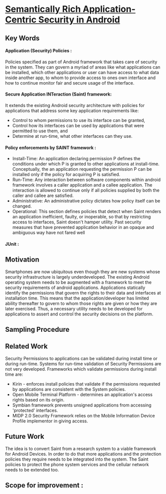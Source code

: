 # [Semantically Rich Application-Centric Security in Android](http://www.enck.org/pubs/acsac09.pdf)

## Key Words

#### Application (Security) Policies :
Policies specified as part of Android framework that takes care of security in the system. They can govern a myriad of areas like what applications can be installed, which other applications or user can have access to what data inside another app, to whom to provide access to ones own interface and how to continue monitor fair and secure usage of the interface.

#### Secure Application INTeraction (Saint) framework:
It extends the existing Android security architecture with policies for applications that address some key application requirements like:
  * Control to whom permissions to use its interface can be granted,
  * Control how its interfaces can be used by applications that were permitted to use them, and 
  * Determine at run-time, what other interfaces can they use.


#### Policy enforcements by SAINT framework : 
  * Install-Time: An application declaring permission P defines the conditions under which P is granted to other applications at install-time. Conceptually, the an application requesting the permission P can be installed only if the policy for acquiring P is satisfied.
  * Run-Time: Any interaction between software components within android framework involves a caller application and a callee application. The interaction is allowed to continue only if all policies supplied by both the caller and callee are satisfied.
  * Administrative: An administrative policy dictates how policy itself can be changed.
  * Operational: This section defines policies that detect when Saint renders an application inefficient, faulty, or inoperable, so that by restricting access to interfaces, Saint doesn't hamper utility. Past security measures that have prevented application behavior in an opaque and ambiguous way have not fared well

#### JUnit : 

 
## Motivation
Smartphones are now ubiquitous even though they are new systems whose security infrastructure is largely underdeveloped.
The existing Android operating system needs to be augmented with a framework to meet the security requirements of android applications.
Applications statically identify the permissions that govern the rights to their data and interfaces at installation time.
This means that the application/developer has limited ability thereafter to govern to whom those rights are given or how they are later exercised.
Thus, a necessary utility needs to be developed for applications to assert and control the security decisions on the platform.

## Sampling Procedure 


## Related Work
Security Permissions to applications can be validated during install time or during run-time. Systems for run-time validation of Security Permissions are not very developed. Frameworks which validate permissions during install time are:
* Kirin - enforces install policies that validate if the permissions requested by applications are consistent with the System policies.
* Open Mobile Terminal Platform - determines an application's access rights based on its origin.
* Symbian framework prevents unsigned applications from accessing 'protected' interfaces.
* MIDP 2.0 Security Framework relies on the Mobile Information Device Profile implementor in giving access.

## Future Work
The idea is to convert Saint from a research system to a viable framework for Android Devices. In order to do that more applications and the protection policies they require needs to be integrated into the system. The Saint policies to protect the phone system services and the cellular network needs to be extended too.

## Scope for improvement :

